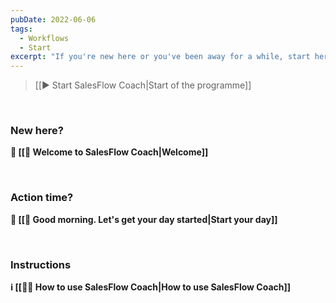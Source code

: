 ```yaml
---
pubDate: 2022-06-06
tags:
  - Workflows
  - Start
excerpt: "If you're new here or you've been away for a while, start here."
---
```


> [[▶️ Start SalesFlow Coach|Start of the programme]]

<br />

### New here?

**👋 [[👋 Welcome to SalesFlow Coach|Welcome]]**

<br />

### Action time?

**🌅 [[🌅 Good morning. Let's get your day started|Start your day]]**

<br />

### Instructions

**ℹ️ [[👨‍🎓 How to use SalesFlow Coach|How to use SalesFlow Coach]]**

